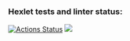 ### Hexlet tests and linter status:
[![Actions Status](https://github.com/kuznetsovyar22/python-project-49/workflows/hexlet-check/badge.svg)](https://github.com/kuznetsovyar22/python-project-49/actions)
<a href="https://codeclimate.com/github/kuznetsovyar22/python-project-49/maintainability"><img src="https://api.codeclimate.com/v1/badges/5a1d806bd3434f3ea70c/maintainability" /></a>
